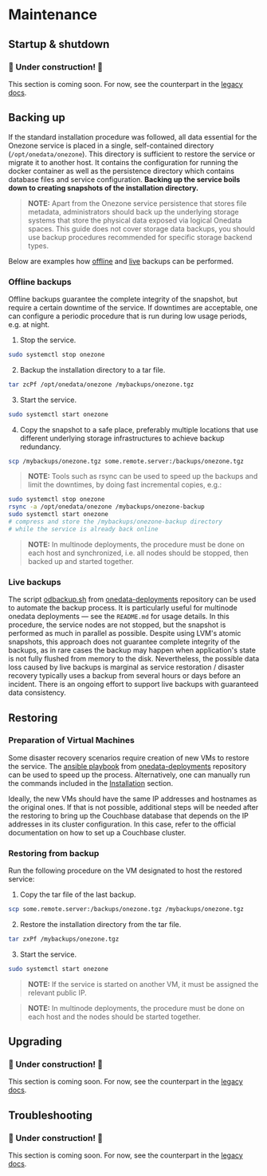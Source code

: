 # Maintenance

## Startup & shutdown

### 🚧 Under construction! 🚧

This section is coming soon. For now, see the counterpart in the [legacy docs][7].

<!-- TODO VFS-7218 restart too -->

<!-- TODO VFS-9376 find a way to reuse templates for repetitive chapters and use it here -->

## Backing up

If the standard installation procedure was followed, all data essential for
the Onezone service is placed in a single, self-contained directory
(`/opt/onedata/onezone`). This directory is sufficient to restore the
service or migrate it to another host. It contains the configuration for
running the docker container as well as the persistence directory which
contains database files and service configuration. **Backing up the service
boils down to creating snapshots of the installation directory.**

> **NOTE:** Apart from the Onezone service persistence that stores file
> metadata, administrators should back up the underlying storage systems
> that store the physical data exposed via logical Onedata spaces. This guide
> does not cover storage data backups, you should use backup procedures
> recommended for specific storage backend types.

Below are examples how [offline][1] and [live][2]
backups can be performed.

### Offline backups

Offline backups guarantee the complete integrity of the snapshot, but require
a certain downtime of the service. If downtimes are acceptable, one can
configure a periodic procedure that is run during low usage periods, e.g. at night.

1. Stop the service.

```bash
sudo systemctl stop onezone
```

2. Backup the installation directory to a tar file.

```bash
tar zcPf /opt/onedata/onezone /mybackups/onezone.tgz
```

3. Start the service.

```bash
sudo systemctl start onezone
```

4. Copy the snapshot to a safe place, preferably multiple locations that use
   different underlying storage infrastructures to achieve backup redundancy.

```bash
scp /mybackups/onezone.tgz some.remote.server:/backups/onezone.tgz
```

> **NOTE:** Tools such as rsync can be used to speed up the backups and limit
> the downtimes, by doing fast incremental copies, e.g.:

```bash
sudo systemctl stop onezone
rsync -a /opt/onedata/onezone /mybackups/onezone-backup
sudo systemctl start onezone
# compress and store the /mybackups/onezone-backup directory
# while the service is already back online
```

> **NOTE:** In multinode deployments, the procedure must be done on each host
> and synchronized, i.e. all nodes should be stopped, then backed up and started
> together.

### Live backups

The script
[odbackup.sh][3]
from
[onedata-deployments][4]
repository can be used to automate the backup process. It is
particularly useful for multinode onedata deployments — see the
`README.md` for usage details. In this procedure, the service nodes
are not stopped, but the snapshot is performed as much in parallel as
possible. Despite using LVM's atomic snapshots, this approach does not
guarantee complete integrity of the backups, as in rare cases the
backup may happen when application's state is not fully flushed from
memory to the disk. Nevertheless, the possible data loss caused by
live backups is marginal as service restoration / disaster recovery
typically uses a backup from several hours or days before an incident.
There is an ongoing effort to support live backups with guaranteed
data consistency.

## Restoring

### Preparation of Virtual Machines

Some disaster recovery scenarios require creation of new VMs to
restore the service.  The [ansible
playbook][5]
from
[onedata-deployments][4]
repository can be used to speed up the process. Alternatively, one can
manually run the commands included in the
[Installation][6] section.

Ideally, the new VMs should have the same IP addresses and hostnames
as the original ones. If that is not possible, additional steps will
be needed after the restoring to bring up the Couchbase database that
depends on the IP addresses in its cluster configuration. In this
case, refer to the official documentation on how to set up a Couchbase
cluster.

### Restoring from backup

Run the following procedure on the VM designated to host the restored service:

1. Copy the tar file of the last backup.

```bash
scp some.remote.server:/backups/onezone.tgz /mybackups/onezone.tgz
```

2. Restore the installation directory from the tar file.

```bash
tar zxPf /mybackups/onezone.tgz
```

3. Start the service.

```bash
sudo systemctl start onezone
```

> **NOTE:** If the service is started on another VM, it must be assigned the
> relevant public IP.

> **NOTE:** In multinode deployments, the procedure must be done on each host
> and the nodes should be started together.

## Upgrading

### 🚧 Under construction! 🚧

This section is coming soon. For now, see the counterpart in the [legacy docs][8].

## Troubleshooting

### 🚧 Under construction! 🚧

This section is coming soon. For now, see the counterpart in the [legacy docs][9].

<!-- references -->

[1]: #offline-backups

[2]: #live-backups

[3]: https://github.com/onedata/onedata-deployments/blob/master/bin/odbackup.sh

[4]: https://github.com/onedata/onedata-deployments

[5]: https://github.com/onedata/onedata-deployments/tree/master/ansible

[6]: installation.md

[7]: https://onedata.org/#/home/documentation/stable/doc/administering_onedata/onezone_tutorial[running].html

[8]: https://onedata.org/#/home/documentation/stable/doc/administering_onedata/onezone_tutorial[upgrading].html

[9]: https://onedata.org/#/home/documentation/stable/doc/administering_onedata/onezone_tutorial[monitoring].html
